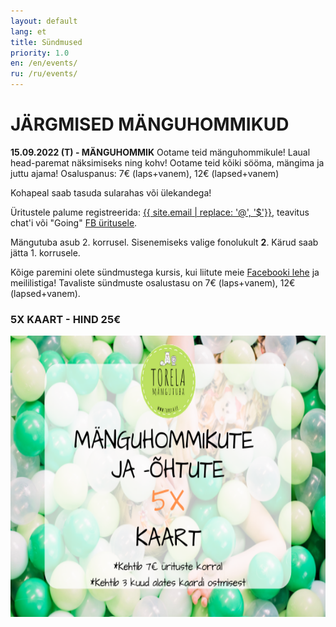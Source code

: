 ```yaml
---
layout: default
lang: et
title: Sündmused
priority: 1.0
en: /en/events/
ru: /ru/events/
---
```

# JÄRGMISED MÄNGUHOMMIKUD


**15.09.2022 (T) - MÄNGUHOMMIK**
Ootame teid mänguhommikule!
Laual head-paremat näksimiseks ning kohv!
Ootame teid kõiki sööma, mängima ja juttu ajama!
Osaluspanus: 7€ (laps+vanem), 12€ (lapsed+vanem)

Kohapeal saab tasuda sularahas või ülekandega!

Üritustele palume registreerida: [{{ site.email | replace: '@', '$'}}](mailto), teavitus chat'i või "Going" [FB üritusele](https://www.facebook.com/pg/Torelamangutuba/events/).

Mängutuba asub 2. korrusel. Sisenemiseks valige fonolukult **2**. Kärud saab jätta 1. korrusele.
 
Kõige paremini olete sündmustega kursis, kui liitute meie [Facebooki lehe](https://www.facebook.com/Torelamangutuba/events/) ja meililistiga! 
Tavaliste sündmuste osalustasu on 7€ (laps+vanem), 12€ (lapsed+vanem). 


### 5X KAART - HIND 25€


<img alt="5xkaart" src="5x-kaart.png" height="450">




